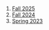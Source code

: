 1. [Fall 2025](https://datasciencey.github.io/statc131a/)
1. [Fall 2024](fall-2024)
1. [Spring 2023](https://epurdom.github.io/Stat131A/)
